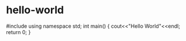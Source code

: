 # hello-world

#include<iostream>
using namespace std;
int main()
{
  cout<<"Hello World"<<endl;
  return 0;
}

